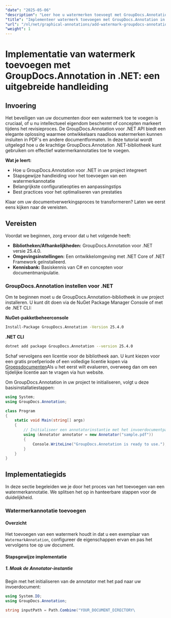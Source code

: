 ```yaml
---
"date": "2025-05-06"
"description": "Leer hoe u watermerken toevoegt met GroupDocs.Annotation voor .NET. Deze handleiding behandelt de installatie, stapsgewijze implementatie en aanbevolen procedures voor het beveiligen en brandmerken van documenten."
"title": "Implementeer watermerk toevoegen met GroupDocs.Annotation in .NET&#58; een uitgebreide handleiding voor documentbeveiliging en branding"
"url": "/nl/net/graphical-annotations/add-watermark-groupdocs-annotation-net-guide/"
"weight": 1
---
```


# Implementatie van watermerk toevoegen met GroupDocs.Annotation in .NET: een uitgebreide handleiding

## Invoering

Het beveiligen van uw documenten door een watermerk toe te voegen is cruciaal, of u nu intellectueel eigendom beschermt of concepten markeert tijdens het revisieproces. De GroupDocs.Annotation voor .NET API biedt een elegante oplossing waarmee ontwikkelaars naadloos watermerken kunnen insluiten in PDF's en andere documentformaten. In deze tutorial wordt uitgelegd hoe u de krachtige GroupDocs.Annotation .NET-bibliotheek kunt gebruiken om effectief watermerkannotaties toe te voegen.

**Wat je leert:**
- Hoe u GroupDocs.Annotation voor .NET in uw project integreert
- Stapsgewijze handleiding voor het toevoegen van een watermerkannotatie
- Belangrijkste configuratieopties en aanpassingstips
- Best practices voor het optimaliseren van prestaties

Klaar om uw documentverwerkingsproces te transformeren? Laten we eerst eens kijken naar de vereisten.

## Vereisten

Voordat we beginnen, zorg ervoor dat u het volgende heeft:
- **Bibliotheken/Afhankelijkheden:** GroupDocs.Annotation voor .NET versie 25.4.0.
- **Omgevingsinstellingen:** Een ontwikkelomgeving met .NET Core of .NET Framework geïnstalleerd.
- **Kennisbank:** Basiskennis van C# en concepten voor documentmanipulatie.

### GroupDocs.Annotation instellen voor .NET

Om te beginnen moet u de GroupDocs.Annotation-bibliotheek in uw project installeren. U kunt dit doen via de NuGet Package Manager Console of met de .NET CLI:

**NuGet-pakketbeheerconsole**
```bash
Install-Package GroupDocs.Annotation -Version 25.4.0
```

**\.NET CLI**
```bash
dotnet add package GroupDocs.Annotation --version 25.4.0
```

Schaf vervolgens een licentie voor de bibliotheek aan. U kunt kiezen voor een gratis proefperiode of een volledige licentie kopen via [Groepsdocumenten](https://purchase.groupdocs.com/buy)Als u het eerst wilt evalueren, overweeg dan om een tijdelijke licentie aan te vragen via hun website.

Om GroupDocs.Annotation in uw project te initialiseren, volgt u deze basisinstallatiestappen:

```csharp
using System;
using GroupDocs.Annotation;

class Program
{
    static void Main(string[] args)
    {
        // Initialiseer een annotatorinstantie met het invoerdocumentpad.
        using (Annotator annotator = new Annotator("sample.pdf"))
        {
            Console.WriteLine("GroupDocs.Annotation is ready to use.");
        }
    }
}
```

## Implementatiegids

In deze sectie begeleiden we je door het proces van het toevoegen van een watermerkannotatie. We splitsen het op in hanteerbare stappen voor de duidelijkheid.

### Watermerkannotatie toevoegen

#### Overzicht
Het toevoegen van een watermerk houdt in dat u een exemplaar van `WatermarkAnnotation`, configureer de eigenschappen ervan en pas het vervolgens toe op uw document.

#### Stapsgewijze implementatie

##### 1. Maak de Annotator-instantie
Begin met het initialiseren van de annotator met het pad naar uw invoerdocument:

```csharp
using System.IO;
using GroupDocs.Annotation;

string inputPath = Path.Combine("YOUR_DOCUMENT_DIRECTORY\